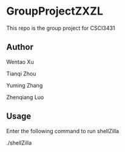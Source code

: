 GroupProjectZXZL
================

This repo is the group project for CSCI3431



Author
--------------------------

Wentao Xu

Tianqi Zhou 

Yuming Zhang  

Zhenqiang Luo  


Usage
--------------------------

Enter the following command to run shellZilla

./shellZilla

